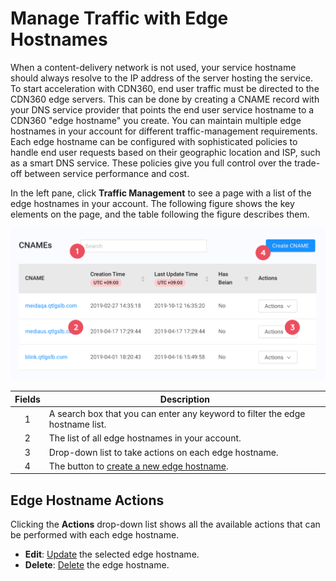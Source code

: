 # Manage Traffic with Edge Hostnames

When a content-delivery network is not used, your service hostname should always resolve to the IP address of the server hosting the service. To start acceleration with CDN360, end user traffic must be directed to the CDN360 edge servers. This can be done by creating a CNAME record with your DNS service provider that points the end user service hostname to a CDN360 "edge hostname" you create. You can maintain multiple edge hostnames in your account for different traffic-management requirements. Each edge hostname can be configured with sophisticated policies to handle end user requests based on their geographic location and ISP, such as a smart DNS service. These policies give you full control over the trade-off between service performance and cost.

In the left pane, click **Traffic Management** to see a page with a list of the edge hostnames in your account. The following figure shows the key elements on the page, and the table following the figure describes them.

<p align=center><img src="/docs/resources/images/CNAMES_Overview.png" alt="edge hostname overview" width="900"></p>

| **Fields**   | **Description**                                                                        |
| :----------: | ---------------------------------------------------------------------------------------|
| 1            | A search box that you can enter any keyword to filter the edge hostname list.          |
| 2            | The list of all edge hostnames in your account.                                        |
| 3            | Drop-down list to take actions on each edge hostname.                                  |
| 4            | The button to [create a new edge hostname](</docs/portal/traffic-management/creating-edge-hostname.md>).    |

## Edge Hostname Actions
Clicking the **Actions** drop-down list shows all the available actions that can be performed with each edge hostname.
- **Edit**: [Update](</docs/portal/traffic-management/editing-edge-hostname.md>) the selected edge hostname.
- **Delete**: [Delete](</docs/portal/traffic-management/deleting-edge-hostname.md>) the edge hostname.
